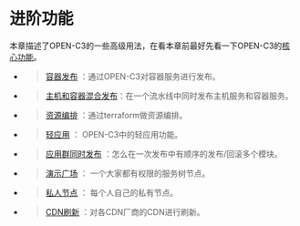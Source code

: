 # 进阶功能

本章描述了OPEN-C3的一些高级用法，在看本章前最好先看一下OPEN-C3的[核心功能](/核心功能/README.md)。

* > [容器发布](/容器发布/README.md) ：通过OPEN-C3对容器服务进行发布。
* > [主机和容器混合发布](/主机和容器混合发布/README.md)：在一个流水线中同时发布主机服务和容器服务。
* > [资源编排](/资源编排/README.md) ：通过terraform做资源编排。
* > [轻应用](/轻应用/README.md) ： OPEN-C3中的轻应用功能。
* > [应用群同时发布](/应用群同时发布/README.md) ：怎么在一次发布中有顺序的发布/回滚多个模块。
* > [演示广场](/演示广场/README.md) ： 一个大家都有权限的服务树节点。
* > [私人节点](/私人节点/README.md) ： 每个人自己的私有节点。
* > [CDN刷新](/CDN刷新/README.md) ：对各CDN厂商的CDN进行刷新。